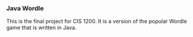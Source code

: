 ### Java Wordle

This is the final project for CIS 1200. It is a version of the popular Wordle game that is written in Java. 
